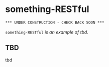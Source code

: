 # something-RESTful

```txt
*** UNDER CONSTRUCTION - CHECK BACK SOON ***
```

`something-RESTful` _is an example of
tbd._

## TBD

tbd